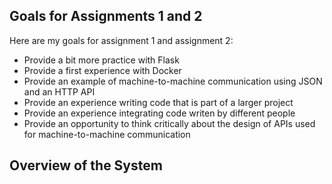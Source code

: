 ## Goals for Assignments 1 and 2

Here are my goals for assignment 1 and assignment 2:

- Provide a bit more practice with Flask
- Provide a first experience with Docker
- Provide an example of machine-to-machine communication using JSON and an HTTP API
- Provide an experience writing code that is part of a larger project
- Provide an experience integrating code writen by different people
- Provide an opportunity to think critically about the design of APIs used for machine-to-machine communication

## Overview of the System



